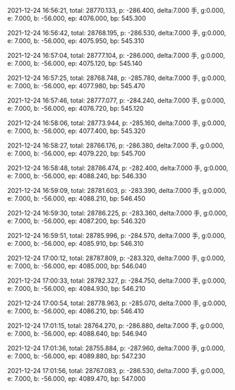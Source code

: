 2021-12-24 16:56:21, total: 28770.133, p: -286.400, delta:7.000 手, g:0.000, e: 7.000, b: -56.000, ep: 4076.000, bp: 545.300

2021-12-24 16:56:42, total: 28768.195, p: -286.530, delta:7.000 手, g:0.000, e: 7.000, b: -56.000, ep: 4075.950, bp: 545.310

2021-12-24 16:57:04, total: 28777.104, p: -286.000, delta:7.000 手, g:0.000, e: 7.000, b: -56.000, ep: 4075.120, bp: 545.140

2021-12-24 16:57:25, total: 28768.748, p: -285.780, delta:7.000 手, g:0.000, e: 7.000, b: -56.000, ep: 4077.980, bp: 545.470

2021-12-24 16:57:46, total: 28777.077, p: -284.240, delta:7.000 手, g:0.000, e: 7.000, b: -56.000, ep: 4076.720, bp: 545.120

2021-12-24 16:58:06, total: 28773.944, p: -285.160, delta:7.000 手, g:0.000, e: 7.000, b: -56.000, ep: 4077.400, bp: 545.320

2021-12-24 16:58:27, total: 28766.176, p: -286.380, delta:7.000 手, g:0.000, e: 7.000, b: -56.000, ep: 4079.220, bp: 545.700

2021-12-24 16:58:48, total: 28786.474, p: -282.400, delta:7.000 手, g:0.000, e: 7.000, b: -56.000, ep: 4088.240, bp: 546.330

2021-12-24 16:59:09, total: 28781.603, p: -283.390, delta:7.000 手, g:0.000, e: 7.000, b: -56.000, ep: 4088.210, bp: 546.450

2021-12-24 16:59:30, total: 28786.225, p: -283.360, delta:7.000 手, g:0.000, e: 7.000, b: -56.000, ep: 4087.200, bp: 546.320

2021-12-24 16:59:51, total: 28785.996, p: -284.570, delta:7.000 手, g:0.000, e: 7.000, b: -56.000, ep: 4085.910, bp: 546.310

2021-12-24 17:00:12, total: 28787.809, p: -283.320, delta:7.000 手, g:0.000, e: 7.000, b: -56.000, ep: 4085.000, bp: 546.040

2021-12-24 17:00:33, total: 28782.327, p: -284.750, delta:7.000 手, g:0.000, e: 7.000, b: -56.000, ep: 4084.930, bp: 546.210

2021-12-24 17:00:54, total: 28778.963, p: -285.070, delta:7.000 手, g:0.000, e: 7.000, b: -56.000, ep: 4086.210, bp: 546.410

2021-12-24 17:01:15, total: 28764.270, p: -286.880, delta:7.000 手, g:0.000, e: 7.000, b: -56.000, ep: 4088.640, bp: 546.940

2021-12-24 17:01:36, total: 28755.884, p: -287.960, delta:7.000 手, g:0.000, e: 7.000, b: -56.000, ep: 4089.880, bp: 547.230

2021-12-24 17:01:56, total: 28767.083, p: -286.530, delta:7.000 手, g:0.000, e: 7.000, b: -56.000, ep: 4089.470, bp: 547.000